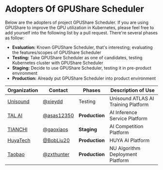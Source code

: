 # Adopters Of GPUShare Scheduler 

Below are the adopters of project GPUShare Scheduler. If you are using GPUShare to improve the GPU utilization in Kubernetes, please feel free to add yourself into the following list by a pull request. There're several phases as follow:

* **Evaluation:** Known GPUShare Scheduler, that's interesting; evaluating the features/scopes of GPUShare Scheduler
* **Testing:** Take GPUShare Scheduler as one of candidates, testing Kubernetes cluster with GPUShare Scheduler
* **Staging:** Decide to use GPUShare Scheduler, testing it in pre-product environment
* **Production:** Already put GPUShare Scheduler into product environment

| Organization | Contact | Phases      | Description of Use |
| ------------ | ------- | ----------- | ------------------ |
| [Unisound](https://www.unisound.com/) | [@xieydd](https://github.com/xieydd) | Testing | Unisound ATLAS AI Training Platform |
| [TAL AI](ai.100tal.com) | [@asas12350](https://github.com/asas12350) | **Production** | AI Inference Service Platform|
| [TIANCHI](tianchi.aliyun.com) | [@gaoxiaos](https://github.com/gaoxiaos) | **Staging** | AI Competition Platform|
| [HuyaTech](www.huya.com) | [@BobLiu20](https://github.com/BobLiu20) | **Production** | HUYA AI Platform |
| [Taobao](www.taobao.com) | [@zxthunter](https://github.com/zxthunter) | **Production** | NU Algorithm Deployment Platform |
